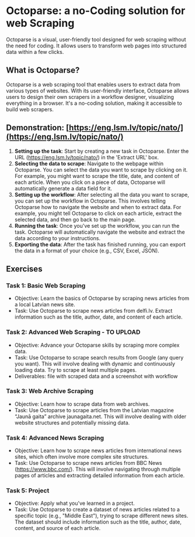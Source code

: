 # Octoparse: a no-Coding solution for web Scraping

Octoparse is a visual, user-friendly tool designed for web scraping without the need for coding. It allows users to transform web pages into structured data within a few clicks.

## What is Octoparse?

Octoparse is a web scraping tool that enables users to extract data from various types of websites. With its user-friendly interface, Octoparse allows users to design their own scrapers in a workflow designer, visualizing everything in a browser. It's a no-coding solution, making it accessible to build web scrapers.

## Demonstration: [https://eng.lsm.lv/topic/nato/](https://eng.lsm.lv/topic/nato/)

1. **Setting up the task**: Start by creating a new task in Octoparse. Enter the URL (https://eng.lsm.lv/topic/nato/) in the 'Extract URL' box.
2. **Selecting the data to scrape**: Navigate to the webpage within Octoparse. You can select the data you want to scrape by clicking on it. For example, you might want to scrape the title, date, and content of each article. When you click on a piece of data, Octoparse will automatically generate a data field for it.
3. **Setting up the workflow**: After selecting all the data you want to scrape, you can set up the workflow in Octoparse. This involves telling Octoparse how to navigate the website and when to extract data. For example, you might tell Octoparse to click on each article, extract the selected data, and then go back to the main page.
4. **Running the task**: Once you've set up the workflow, you can run the task. Octoparse will automatically navigate the website and extract the data according to your instructions.
5. **Exporting the data**: After the task has finished running, you can export the data in a format of your choice (e.g., CSV, Excel, JSON).

## Exercises
### Task 1: Basic Web Scraping
- Objective: Learn the basics of Octoparse by scraping news articles from a local Latvian news site.
- Task: Use Octoparse to scrape news articles from delfi.lv. Extract information such as the title, author, date, and content of each article.
### Task 2: Advanced Web Scraping - TO UPLOAD
- Objective: Advance your Octoparse skills by scraping more complex data.
- Task: Use Octoparse to scrape search results from Google (any query you want). This will involve dealing with dynamic and continuously loading data. Try to scrape at least multiple pages.
- Deliverables: file with scraped data and a screenshot with workflow
### Task 3: Web Archive Scraping
- Objective: Learn how to scrape data from web archives.
- Task: Use Octoparse to scrape articles from the Latvian magazine “Jaunā gaita”  archive jaunagaita.net. This will involve dealing with older website structures and potentially missing data.
### Task 4: Advanced News Scraping
- Objective: Learn how to scrape news articles from international news sites, which often involve more complex site structures.
- Task: Use Octoparse to scrape news articles from BBC News (https://www.bbc.com/). This will involve navigating through multiple pages of articles and extracting detailed information from each article. 
### Task 5: Project
- Objective: Apply what you've learned in a project.
- Task: Use Octoparse to create a dataset of news articles related to a specific topic (e.g., "Middle East"), trying to scrape different news sites. The dataset should include information such as the title, author, date, content, and source of each article.

